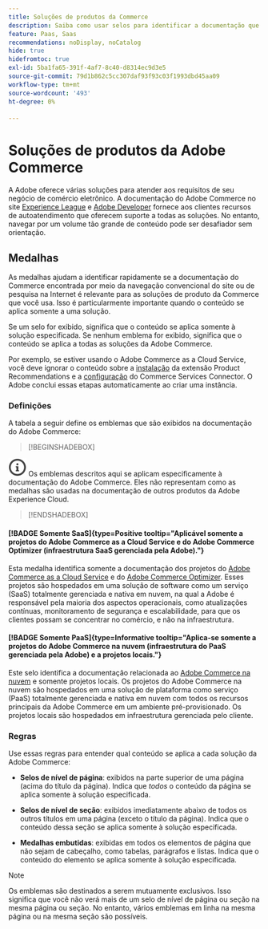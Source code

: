 ```yaml
---
title: Soluções de produtos da Commerce
description: Saiba como usar selos para identificar a documentação que se aplica a diferentes soluções da Adobe Commerce (SaaS, PaaS, local).
feature: Paas, Saas
recommendations: noDisplay, noCatalog
hide: true
hidefromtoc: true
exl-id: 5ba1fa65-391f-4af7-8c40-d8314ec9d3e5
source-git-commit: 79d1b862c5cc307daf93f93c03f1993dbd45aa09
workflow-type: tm+mt
source-wordcount: '493'
ht-degree: 0%

---
```


# Soluções de produtos da Adobe Commerce

A Adobe oferece várias soluções para atender aos requisitos de seu negócio de comércio eletrônico. A documentação do Adobe Commerce no site [Experience League](https://experienceleague.adobe.com/pt-br/docs/commerce) e [Adobe Developer](https://developer.adobe.com/commerce/docs/) fornece aos clientes recursos de autoatendimento que oferecem suporte a todas as soluções. No entanto, navegar por um volume tão grande de conteúdo pode ser desafiador sem orientação.

## Medalhas

As medalhas ajudam a identificar rapidamente se a documentação do Commerce encontrada por meio da navegação convencional do site ou de pesquisa na Internet é relevante para as soluções de produto da Commerce que você usa. Isso é particularmente importante quando o conteúdo se aplica somente a uma solução.

Se um selo for exibido, significa que o conteúdo se aplica somente à solução especificada. Se nenhum emblema for exibido, significa que o conteúdo se aplica a todas as soluções da Adobe Commerce.

Por exemplo, se estiver usando o Adobe Commerce as a Cloud Service, você deve ignorar o conteúdo sobre a [instalação](../product-recommendations/install-configure.md#install-product-recommendations) da extensão Product Recommendations e a [configuração](../product-recommendations/install-configure.md#configure-product-recommendations) do Commerce Services Connector. O Adobe conclui essas etapas automaticamente ao criar uma instância.

### Definições

A tabela a seguir define os emblemas que são exibidos na documentação do Adobe Commerce:

>[!BEGINSHADEBOX]

![info](../cloud-service/assets/Smock_InfoOutline_18_N.svg) Os emblemas descritos aqui se aplicam especificamente à documentação do Adobe Commerce. Eles não representam como as medalhas são usadas na documentação de outros produtos da Adobe Experience Cloud.

>[!ENDSHADEBOX]

#### [!BADGE Somente SaaS]{type=Positive tooltip="Aplicável somente a projetos do Adobe Commerce as a Cloud Service e do Adobe Commerce Optimizer (infraestrutura SaaS gerenciada pela Adobe)."}

Esta medalha identifica somente a documentação dos projetos do [Adobe Commerce as a Cloud Service](../cloud-service/overview.md) e do [Adobe Commerce Optimizer](../optimizer/overview.md). Esses projetos são hospedados em uma solução de software como um serviço (SaaS) totalmente gerenciada e nativa em nuvem, na qual a Adobe é responsável pela maioria dos aspectos operacionais, como atualizações contínuas, monitoramento de segurança e escalabilidade, para que os clientes possam se concentrar no comércio, e não na infraestrutura.

#### [!BADGE Somente PaaS]{type=Informative tooltip="Aplica-se somente a projetos do Adobe Commerce na nuvem (infraestrutura do PaaS gerenciada pela Adobe) e a projetos locais."}

Este selo identifica a documentação relacionada ao [Adobe Commerce na nuvem](https://experienceleague.adobe.com/pt-br/docs/commerce-on-cloud/user-guide/overview) e somente projetos locais. Os projetos do Adobe Commerce na nuvem são hospedados em uma solução de plataforma como serviço (PaaS) totalmente gerenciada e nativa em nuvem com todos os recursos principais da Adobe Commerce em um ambiente pré-provisionado. Os projetos locais são hospedados em infraestrutura gerenciada pelo cliente.

### Regras

Use essas regras para entender qual conteúdo se aplica a cada solução da Adobe Commerce:

- **Selos de nível de página**: exibidos na parte superior de uma página (acima do título da página). Indica que _todos_ o conteúdo da página se aplica somente à solução especificada.

- **Selos de nível de seção**: exibidos imediatamente abaixo de todos os outros títulos em uma página (exceto o título da página). Indica que o conteúdo dessa seção se aplica somente à solução especificada.

- **Medalhas embutidas**: exibidas em todos os elementos de página que não sejam de cabeçalho, como tabelas, parágrafos e listas. Indica que o conteúdo do elemento se aplica somente à solução especificada.

>[!NOTE]
>
>Os emblemas são destinados a serem mutuamente exclusivos. Isso significa que você não verá mais de um selo de nível de página ou seção na mesma página ou seção. No entanto, vários emblemas em linha na mesma página ou na mesma seção são possíveis.
